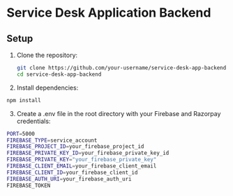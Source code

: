 # Service Desk Application Backend

## Setup

1. Clone the repository:
   ```bash
   git clone https://github.com/your-username/service-desk-app-backend.git
   cd service-desk-app-backend
    ```
2. Install dependencies:
 ```bash
 npm install
```
3. Create a .env file in the root directory with your Firebase and Razorpay credentials:


```bash
PORT=5000
FIREBASE_TYPE=service_account
FIREBASE_PROJECT_ID=your_firebase_project_id
FIREBASE_PRIVATE_KEY_ID=your_firebase_private_key_id
FIREBASE_PRIVATE_KEY="your_firebase_private_key"
FIREBASE_CLIENT_EMAIL=your_firebase_client_email
FIREBASE_CLIENT_ID=your_firebase_client_id
FIREBASE_AUTH_URI=your_firebase_auth_uri
FIREBASE_TOKEN

```



